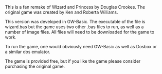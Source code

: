 This is a fan remake of Wizard and Princess by Douglas Crookes. The original game 
was created by Ken and Roberta Williams.

This version was developed in GW-Basic. The executable of the file is 
wizard.bas but the game uses two other .bas files to run, as well as a number
of image files. All files will need to be downloaded for the game to work.

To run the game, one would obviously need GW-Basic as well as Dosbox or a similar
dos emulator.

The game is provided free, but if you like the game please consider purchasing the
original game.

